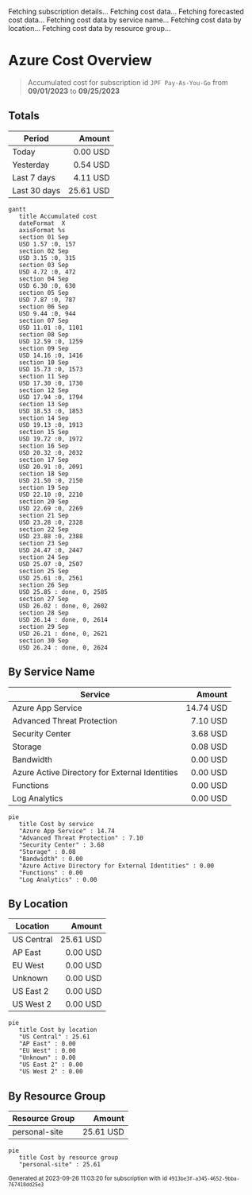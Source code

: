 Fetching subscription details...
Fetching cost data...
Fetching forecasted cost data...
Fetching cost data by service name...
Fetching cost data by location...
Fetching cost data by resource group...
# Azure Cost Overview

> Accumulated cost for subscription id `JPF Pay-As-You-Go` from **09/01/2023** to **09/25/2023**

## Totals

|Period|Amount|
|---|---:|
|Today|0.00 USD|
|Yesterday|0.54 USD|
|Last 7 days|4.11 USD|
|Last 30 days|25.61 USD|

```mermaid
gantt
   title Accumulated cost
   dateFormat  X
   axisFormat %s
   section 01 Sep
   USD 1.57 :0, 157
   section 02 Sep
   USD 3.15 :0, 315
   section 03 Sep
   USD 4.72 :0, 472
   section 04 Sep
   USD 6.30 :0, 630
   section 05 Sep
   USD 7.87 :0, 787
   section 06 Sep
   USD 9.44 :0, 944
   section 07 Sep
   USD 11.01 :0, 1101
   section 08 Sep
   USD 12.59 :0, 1259
   section 09 Sep
   USD 14.16 :0, 1416
   section 10 Sep
   USD 15.73 :0, 1573
   section 11 Sep
   USD 17.30 :0, 1730
   section 12 Sep
   USD 17.94 :0, 1794
   section 13 Sep
   USD 18.53 :0, 1853
   section 14 Sep
   USD 19.13 :0, 1913
   section 15 Sep
   USD 19.72 :0, 1972
   section 16 Sep
   USD 20.32 :0, 2032
   section 17 Sep
   USD 20.91 :0, 2091
   section 18 Sep
   USD 21.50 :0, 2150
   section 19 Sep
   USD 22.10 :0, 2210
   section 20 Sep
   USD 22.69 :0, 2269
   section 21 Sep
   USD 23.28 :0, 2328
   section 22 Sep
   USD 23.88 :0, 2388
   section 23 Sep
   USD 24.47 :0, 2447
   section 24 Sep
   USD 25.07 :0, 2507
   section 25 Sep
   USD 25.61 :0, 2561
   section 26 Sep
   USD 25.85 : done, 0, 2585
   section 27 Sep
   USD 26.02 : done, 0, 2602
   section 28 Sep
   USD 26.14 : done, 0, 2614
   section 29 Sep
   USD 26.21 : done, 0, 2621
   section 30 Sep
   USD 26.24 : done, 0, 2624
```

## By Service Name

|Service|Amount|
|---|---:|
|Azure App Service|14.74 USD|
|Advanced Threat Protection|7.10 USD|
|Security Center|3.68 USD|
|Storage|0.08 USD|
|Bandwidth|0.00 USD|
|Azure Active Directory for External Identities|0.00 USD|
|Functions|0.00 USD|
|Log Analytics|0.00 USD|

```mermaid
pie
   title Cost by service
   "Azure App Service" : 14.74
   "Advanced Threat Protection" : 7.10
   "Security Center" : 3.68
   "Storage" : 0.08
   "Bandwidth" : 0.00
   "Azure Active Directory for External Identities" : 0.00
   "Functions" : 0.00
   "Log Analytics" : 0.00
```

## By Location

|Location|Amount|
|---|---:|
|US Central|25.61 USD|
|AP East|0.00 USD|
|EU West|0.00 USD|
|Unknown|0.00 USD|
|US East 2|0.00 USD|
|US West 2|0.00 USD|

```mermaid
pie
   title Cost by location
   "US Central" : 25.61
   "AP East" : 0.00
   "EU West" : 0.00
   "Unknown" : 0.00
   "US East 2" : 0.00
   "US West 2" : 0.00
```

## By Resource Group

|Resource Group|Amount|
|---|---:|
|personal-site|25.61 USD|

```mermaid
pie
   title Cost by resource group
   "personal-site" : 25.61
```

<sup>Generated at 2023-09-26 11:03:20 for subscription with id `4913be3f-a345-4652-9bba-767418dd25e3`</sup>
